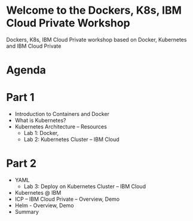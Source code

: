 

# Welcome to the Dockers, K8s, IBM Cloud Private Workshop 

Dockers, K8s, IBM Cloud Private workshop based on Docker, Kubernetes and IBM Cloud Private

# Agenda

# Part 1
* Introduction to Containers and Docker
* What is Kubernetes?	
* Kubernetes Architecture – Resources
  * Lab 1: Docker, 
  * Lab 2: Kubernetes Cluster – IBM Cloud

# Part 2

* YAML
  * Lab 3: Deploy on Kubernetes Cluster – IBM Cloud
* Kubernetes @ IBM
* ICP – IBM Cloud Private – Overview, Demo
* Helm - Overview, Demo
* Summary







